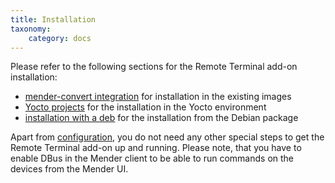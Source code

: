 ```yaml
---
title: Installation
taxonomy:
    category: docs
---
```


Please refer to the following sections for the Remote Terminal add-on installation:
* [mender-convert integration](../../../04.System-updates-Debian-family/99.Variables/docs.md) for installation in the existing images
* [Yocto projects](../../../05.System-updates-Yocto-Project/05.Customize-Mender/docs.md) for the installation in the Yocto environment
* [installation with a deb](../../../09.Downloads/docs.md#Install-the-remote-terminal-client) for the installation from the Debian package

Apart from [configuration](../30.Mender-shell-configuration-file/docs.md), you do not need any other special steps
to get the Remote Terminal add-on up and running. Please note, that you have to enable DBus
in the Mender client to be able to run commands on the devices from the Mender UI.

